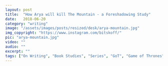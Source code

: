 ```yaml
---
layout: post
title:  "How Arya will kill The Mountain - a Foreshadowing Study"
date:   2018-06-20
category: "writing"
image: "/assets/images/posts/resized/desk/arya-mountain.jpg"
img_copyright: "https://www.instagram.com/bitskoff/"
pic: "arya-mountain.jpg"
video: ""
audio: ""
excerpt: ""
tags: ["On Writing", "Book Studies", "Series", "GoT", "Game of Thrones", "Foreshadowing"]
---
```

